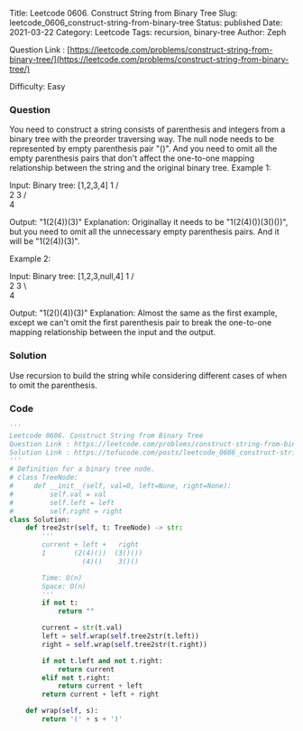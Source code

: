 Title: Leetcode 0606. Construct String from Binary Tree
Slug: leetcode_0606_construct-string-from-binary-tree
Status: published
Date: 2021-03-22
Category: Leetcode
Tags: recursion, binary-tree
Author: Zeph

Question Link : [https://leetcode.com/problems/construct-string-from-binary-tree/](https://leetcode.com/problems/construct-string-from-binary-tree/)

Difficulty: Easy

### Question
You need to construct a string consists of parenthesis and integers from a binary tree with the preorder traversing way.
The null node needs to be represented by empty parenthesis pair "()". And you need to omit all the empty parenthesis pairs that don't affect the one-to-one mapping relationship between the string and the original binary tree.
Example 1:

Input: Binary tree: [1,2,3,4]
       1
     /   \
    2     3
   /    
  4     

Output: "1(2(4))(3)"
Explanation: Originallay it needs to be "1(2(4)())(3()())", but you need to omit all the unnecessary empty parenthesis pairs. And it will be "1(2(4))(3)".


Example 2:

Input: Binary tree: [1,2,3,null,4]
       1
     /   \
    2     3
     \  
      4 

Output: "1(2()(4))(3)"
Explanation: Almost the same as the first example, except we can't omit the first parenthesis pair to break the one-to-one mapping relationship between the input and the output.

### Solution

Use recursion to build the string while considering different cases of when to omit the parenthesis.

### Code
```python
'''
Leetcode 0606. Construct String from Binary Tree
Question Link : https://leetcode.com/problems/construct-string-from-binary-tree/
Solution Link : https://tofucode.com/posts/leetcode_0606_construct-string-from-binary-tree.html
'''
# Definition for a binary tree node.
# class TreeNode:
#     def __init__(self, val=0, left=None, right=None):
#         self.val = val
#         self.left = left
#         self.right = right
class Solution:
    def tree2str(self, t: TreeNode) -> str:
        '''
        current + left +   right
        1       (2(4)())  (3()())
                  (4)()    3()()

        Time: O(n)
        Space: O(n)
        '''
        if not t:
            return ""

        current = str(t.val)
        left = self.wrap(self.tree2str(t.left))
        right = self.wrap(self.tree2str(t.right))

        if not t.left and not t.right:
            return current
        elif not t.right:
            return current + left
        return current + left + right

    def wrap(self, s):
        return '(' + s + ')'
```

